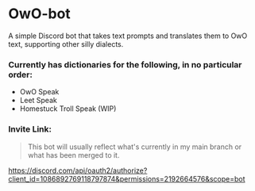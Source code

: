 # OwO-bot
A simple Discord bot that takes text prompts and translates them to OwO text, supporting other silly dialects.

### Currently has dictionaries for the following, in no particular order:
- OwO Speak
- Leet Speak
- Homestuck Troll Speak (WIP)

### Invite Link:
> This bot will usually reflect what's currently in my main branch or what has been merged to it.

https://discord.com/api/oauth2/authorize?client_id=1086892769118797874&permissions=2192664576&scope=bot
